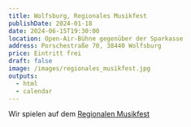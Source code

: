 ```yaml
---
title: Wolfsburg, Regionales Musikfest 
publishDate: 2024-01-18
date: 2024-06-15T19:30:00
location: Open-Air-Bühne gegenüber der Sparkasse 
address: Porschestraße 70, 38440 Wolfsburg
price: Eintritt frei
draft: false 
image: /images/regionales_musikfest.jpg
outputs:
  - html
  - calendar
---
```

Wir spielen auf dem [Regionalen Musikfest](https://www.regionales-musikfest.de/)
